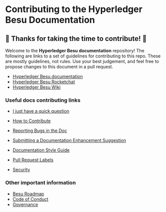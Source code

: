 # Contributing to the Hyperledger Besu Documentation
## :tada: Thanks for taking the time to contribute! :tada:


Welcome to the **Hyperledger Besu documentation** repository!  The following are links to a set of guidelines for contributing to this repo.
These are mostly guidelines, not rules. Use your best judgement, 
and feel free to propose changes to this document in a pull request.

* [Hyperledger Besu documentation](http://besu.hyperledger.org/)
* [Hyperledger Besu Rocketchat](https://chat.hyperledger.org/channel/besu)
* [Hyperledger Besu Wiki](https://wiki.hyperledger.org/display/BESU/Hyperledger+Besu)

### Useful docs contributing links

* [I just have a quick question](https://wiki.hyperledger.org/display/BESU/I+just+have+a+quick+question)
* [How to Contribute]
* [Reporting Bugs in the Doc](https://wiki.hyperledger.org/display/BESU/Reporting+Bugs+in+the+Doc)
* [Submitting a Documentation Enhancement Suggestion](https://wiki.hyperledger.org/display/BESU/Suggesting+Documentation+Enhancements)
* [Documentation Style Guide](https://wiki.hyperledger.org/display/BESU/Besu+Documentation+Style+Guide)
* [Pull Request Labels](https://wiki.hyperledger.org/display/BESU/Pull+Request+Labels)

* [Security](SECURITY.md)


### Other important information

* [Besu Roadmap](https://wiki.hyperledger.org/display/BESU/Roadmap)
* [Code of Conduct](https://wiki.hyperledger.org/display/BESU/Code+of+Conduct)
* [Governance](https://wiki.hyperledger.org/display/BESU/Governance)

[How to Contribute]: https://wiki.hyperledger.org/display/BESU/How+to+Contribute

